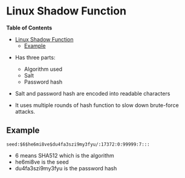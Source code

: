 # Linux Shadow Function

<!-- markdown-toc start - Don't edit this section. Run M-x markdown-toc-refresh-toc -->
**Table of Contents**

- [Linux Shadow Function](#linux-shadow-function)
    - [Example](#example)

<!-- markdown-toc end -->


* Has three parts:
  * Algorithm used
  * Salt
  * Password hash

* Salt and password hash are encoded into readable characters

* It uses multiple rounds of hash function to slow down brute-force attacks.

## Example
```
seed:$6$he6mi8ve$du4fa3szi9my3fyu/:17372:0:99999:7:::
```

* 6 means SHA512 which is the algorithm
* he6mi8ve is the seed
* du4fa3szi9my3fyu is the password hash
